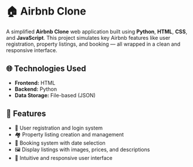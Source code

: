 # 🏠 Airbnb Clone

A simplified **Airbnb Clone** web application built using **Python**, **HTML**, **CSS**, and **JavaScript**. This project simulates key Airbnb features like user registration, property listings, and booking — all wrapped in a clean and responsive interface.

## 🌐 Technologies Used

- **Frontend:** HTML
- **Backend:** Python
- **Data Storage:** File-based (JSON)


## 🚀 Features

- 🔐 User registration and login system
- 🏘️ Property listing creation and management
- 📅 Booking system with date selection
- 🖼️ Display listings with images, prices, and descriptions
- 🧭 Intuitive and responsive user interface
  
